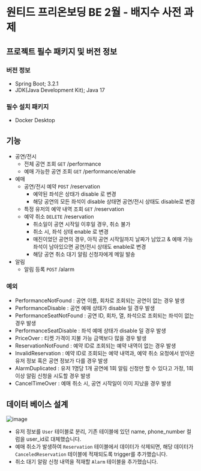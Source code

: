 # 원티드 프리온보딩 BE 2월 - 배지수 사전 과제


## 프로젝트 필수 패키지 및 버전 정보
### 버전 정보
- Spring Boot; 3.2.1
- JDK(Java Development Kit); Java 17
### 필수 설치 패키지
- Docker Desktop

## 기능
- 공연/전시
  - 전체 공연 조회 `GET` /performance
  - 예매 가능한 공연 조회 `GET` /performance/enable
- 예매
  - 공연/전시 예약 `POST` /reservation
    - 예약된 좌석은 상태가 disable 로 변경
    - 해당 공연의 모든 좌석이 disable 상태면 공연/전시 상태도 disable로 변경
  - 특정 유저의 예약 내역 조회 `GET` /reservation
  - 예약 취소 `DELETE` /reservation
    - 취소일이 공연 시작일 이후일 경우, 취소 불가
    - 취소 시, 좌석 상태 enable 로 변경
    - 매진이었던 공연의 경우, 아직 공연 시작일까지 날짜가 남았고 & 예매 가능 좌석이 남아있으면 공연/전시 상태도 enable로 변경
    - 해당 공연 취소 대기 알림 신청자에게 메일 발송
- 알림
  - 알림 등록 `POST` /alarm

### 예외
- PerformanceNotFound : 공연 이름, 회차로 조회되는 공연이 없는 경우 발생
- PerformanceDisable : 공연 예매 상태가 disable 일 경우 발생
- PerformanceSeatNotFound : 공연 ID, 회차, 열, 좌석으로 조회되는 좌석이 없는 경우 발생
- PerformanceSeatDisable : 좌석 예매 상태가 disable 일 경우 발생
- PriceOver : 티켓 가격이 지불 가능 금액보다 많을 경우 발생
- ReservationNotFound : 예약 ID로 조회되는 예약 내역이 없는 경우 발생
- InvalidReservation : 예약 ID로 조회되는 예약 내역과, 예약 취소 요청에서 받아온 유저 정보 혹은 공연 정보가 다를 경우 발생
- AlarmDuplicated : 유저 1명당 1개 공연에 1회 알림 신청만 할 수 있다고 가정, 1회 이상 알림 신청을 시도할 경우 발생
- CancelTimeOver : 예매 취소 시, 공연 시작일이 이미 지났을 경우 발생

## 데이터 베이스 설계
![image](https://github.com/geesuee/wanted-preonboarding-challenge-backend-16/assets/68639271/a9811b9f-a1f2-4f66-8475-3bc1f3da3e38)
- 유저 정보를 `User` 테이블로 분리, 기존 테이블에 있던 name, phone_number 컬럼을 user_id로 대체했습니다.
- 예매 취소가 발생하여 `Reservation` 테이블에서 데이터가 삭제되면, 해당 데이터가 `CanceledReservation` 테이블에 적재되도록 trigger를 추가했습니다.
- 취소 대기 알람 신청 내역을 적재할 `Alarm` 테이블을 추가했습니다.